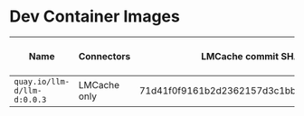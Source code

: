 # Dev Container Images

| Name | Connectors | LMCache commit SHA | vLLM commit SHA
|-|-|-|-|
| `quay.io/llm-d/llm-d:0.0.3` | LMCache only | 71d41f0f9161b2d2362157d3c1bbf185e2d3a807 | -|
